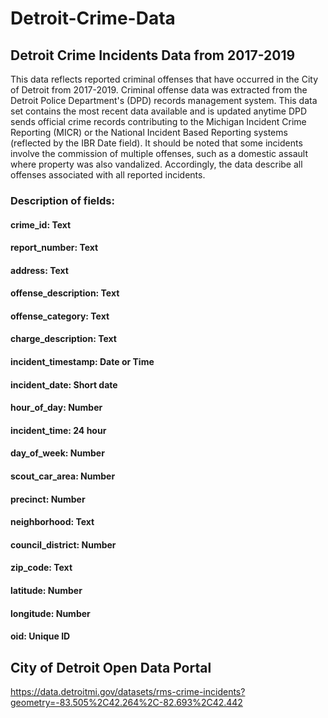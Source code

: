# Detroit-Crime-Data
## Detroit Crime Incidents Data from 2017-2019
This data reflects reported criminal offenses that have occurred in the City of Detroit from 2017-2019. Criminal offense data was extracted from the Detroit Police Department's (DPD) records management system. This data set contains the most recent data available and is updated anytime DPD sends official crime records contributing to the Michigan Incident Crime Reporting (MICR) or the National Incident Based Reporting systems (reflected by the IBR Date field). It should be noted that some incidents involve the commission of multiple offenses, such as a domestic assault where property was also vandalized. Accordingly, the data describe all offenses associated with all reported incidents.


### Description of fields:

#### crime_id: Text
#### report_number: Text
#### address: Text
#### offense_description: Text
#### offense_category: Text
#### charge_description: Text
#### incident_timestamp: Date or Time
#### incident_date: Short date
#### hour_of_day: Number
#### incident_time: 24 hour
#### day_of_week: Number
#### scout_car_area: Number
#### precinct: Number
#### neighborhood: Text
#### council_district: Number
#### zip_code: Text
#### latitude: Number
#### longitude: Number
#### oid: Unique ID  

## City of Detroit Open Data Portal
https://data.detroitmi.gov/datasets/rms-crime-incidents?geometry=-83.505%2C42.264%2C-82.693%2C42.442
